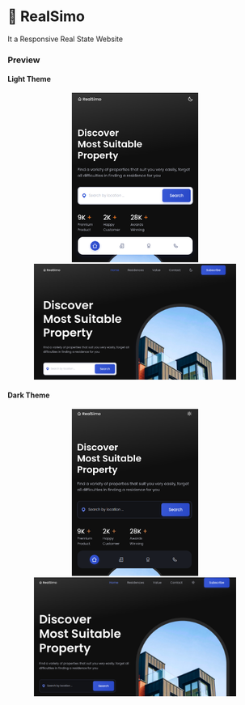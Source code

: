 # 🏡 RealSimo

It a Responsive Real State Website

### Preview

#### Light Theme

<p align="center">
  <img src="preview/1.png" width="250" title="hover text">
  <img src="preview/3.png" width="400" alt="accessibility text">
</p>

#### Dark Theme

<p align="center">
  <img src="preview/2.png" width="250" title="hover text">
  <img src="preview/4.png" width="400" alt="accessibility text">
</p>
